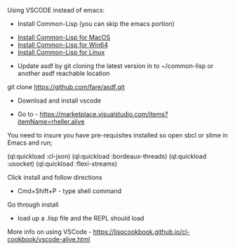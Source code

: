 Using VSCODE instead of emacs:

- Install Common-Lisp (you can skip the emacs portion)

* [Install Common-Lisp for MacOS](MACOS.md)
* [Install Common-Lisp for Win64](WINDOWS.md)
* [Install Common-Lisp for Linux](https://lisp-lang.org/learn/getting-started/)

- Update asdf by git cloning the latest version in to ~/common-lisp or another asdf reachable location

git clone https://github.com/fare/asdf.git  

- Download and install vscode

- Go to - https://marketplace.visualstudio.com/items?itemName=rheller.alive

You need to insure you have pre-requisites installed so open sbcl or slime in Emacs and run;

(ql:quickload :cl-json)
(ql:quickload :bordeaux-threads)
(ql:quickload :usocket)
(ql:quickload :flexi-streams)

Click install and follow directions

- Cmd+Shift+P - type shell command <enter>

Go through install

- load up a .lisp file and the REPL should load

More info on using VSCode - https://lispcookbook.github.io/cl-cookbook/vscode-alive.html